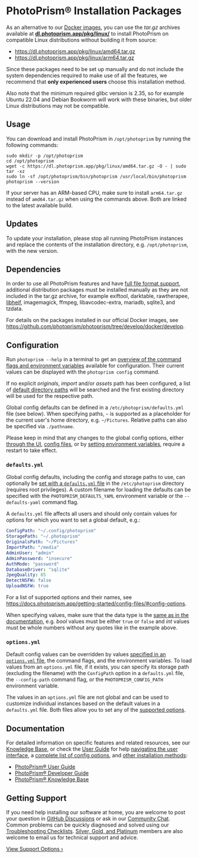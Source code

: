 # PhotoPrism® Installation Packages

As an alternative to our [Docker images](https://docs.photoprism.app/getting-started/docker-compose/), you can use the *tar.gz* archives available at [**dl.photoprism.app/pkg/linux/**](https://dl.photoprism.app/pkg/linux/) to install PhotoPrism on compatible Linux distributions without building it from source:

- <https://dl.photoprism.app/pkg/linux/amd64.tar.gz>
- <https://dl.photoprism.app/pkg/linux/arm64.tar.gz>

Since these packages need to be set up manually and do not include the system dependencies required to make use of all the features, we recommend that **only experienced users** choose this installation method.

Also note that the minimum required glibc version is 2.35, so for example Ubuntu 22.04 and Debian Bookworm will work with these binaries, but older Linux distributions may not be compatible.

## Usage

You can download and install PhotoPrism in `/opt/photoprism` by running the following commands:

```
sudo mkdir -p /opt/photoprism
cd /opt/photoprism
wget -c https://dl.photoprism.app/pkg/linux/amd64.tar.gz -O - | sudo tar -xz
sudo ln -sf /opt/photoprism/bin/photoprism /usr/local/bin/photoprism
photoprism --version
```

If your server has an ARM-based CPU, make sure to install `arm64.tar.gz` instead of `amd64.tar.gz` when using the commands above. Both are linked to the latest available build.

## Updates

To update your installation, please stop all running PhotoPrism instances and replace the contents of the installation directory, e.g. `/opt/photoprism`, with the new version.

## Dependencies

In order to use all PhotoPrism features and have [full file format support](https://www.photoprism.app/kb/file-formats), additional distribution packages must be installed manually as they are not included in the tar.gz archive, for example exiftool, darktable, rawtherapee, [libheif](https://dl.photoprism.app/dist/libheif/README.html), imagemagick, ffmpeg, libavcodec-extra, mariadb, sqlite3, and tzdata.

For details on the packages installed in our official Docker images, see <https://github.com/photoprism/photoprism/tree/develop/docker/develop>.

## Configuration

Run `photoprism --help` in a terminal to get an [overview of the command flags and environment variables](https://docs.photoprism.app/getting-started/config-options/) available for configuration. Their current values can be displayed with the `photoprism config` command.

If no explicit *originals*, *import* and/or *assets* path has been configured, a list of [default directory paths](https://github.com/photoprism/photoprism/blob/develop/pkg/fs/dirs.go) will be searched and the first existing directory will be used for the respective path.

Global config defaults can be defined in a `/etc/photoprism/defaults.yml` file (see below). When specifying paths, `~` is supported as a placeholder for the current user's home directory, e.g. `~/Pictures`. Relative paths can also be specified via `./pathname`.

Please keep in mind that any changes to the global config options, either [through the UI](https://docs.photoprism.app/user-guide/settings/advanced/), [config files](https://docs.photoprism.app/getting-started/config-files/), or by [setting environment variables](https://docs.photoprism.app/getting-started/config-options/), require a restart to take effect.

### `defaults.yml`

Global config defaults, including the config and storage paths to use, can optionally be [set with a `defaults.yml` file](https://dl.photoprism.app/pkg/linux/defaults.yml) in the `/etc/photoprism` directory (requires root privileges). A custom filename for loading the defaults can be specified with the `PHOTOPRISM_DEFAULTS_YAML` environment variable or the `--defaults-yaml` command flag.

A `defaults.yml` file affects all users and should only contain values for options for which you want to set a global default, e.g.:

```yaml
ConfigPath: "~/.config/photoprism"
StoragePath: "~/.photoprism"
OriginalsPath: "~/Pictures"
ImportPath: "/media"
AdminUser: "admin"
AdminPassword: "insecure"
AuthMode: "password"
DatabaseDriver: "sqlite"
JpegQuality: 85
DetectNSFW: false
UploadNSFW: true
```

For a list of supported options and their names, see <https://docs.photoprism.app/getting-started/config-files/#config-options>.

When specifying values, make sure that the data type is the [same as in the documentation](https://docs.photoprism.app/getting-started/config-files/#config-options), e.g. *bool* values must be either `true` or `false` and *int* values must be whole numbers without any quotes like in the example above.

### `options.yml`

Default config values can be overridden by values [specified in an `options.yml` file](https://dl.photoprism.app/pkg/linux/options.yml), the command flags, and the environment variables. To load values from an `options.yml` file, if it exists, you can specify its storage path (excluding the filename) with the `ConfigPath` option in a `defaults.yml` file, the `--config-path` command flag, or the `PHOTOPRISM_CONFIG_PATH` environment variable.

The values in an `options.yml` file are not global and can be used to customize individual instances based on the default values in a `defaults.yml` file. Both files allow you to set any of the [supported options](https://docs.photoprism.app/getting-started/config-files/#config-options).

## Documentation

For detailed information on specific features and related resources, see our [Knowledge Base](https://www.photoprism.app/kb), or check the [User Guide](https://docs.photoprism.app/user-guide/) for help [navigating the user interface](https://docs.photoprism.app/user-guide/navigate/), a [complete list of config options](https://docs.photoprism.app/getting-started/config-options/), and [other installation methods](https://docs.photoprism.app/getting-started/):

- [PhotoPrism® User Guide](https://docs.photoprism.app/user-guide/)
- [PhotoPrism® Developer Guide](https://docs.photoprism.app/developer-guide/)
- [PhotoPrism® Knowledge Base](https://www.photoprism.app/kb)

## Getting Support

If you need help installing our software at home, you are welcome to post your question in [GitHub Discussions](https://link.photoprism.app/discussions) or ask in our [Community Chat](https://link.photoprism.app/chat). Common problems can be quickly diagnosed and solved using our [Troubleshooting Checklists](https://docs.photoprism.app/getting-started/troubleshooting/). [Silver, Gold, and Platinum](https://link.photoprism.app/membership) members are also welcome to email us for technical support and advice.

[View Support Options ›](https://www.photoprism.app/kb/getting-support)
